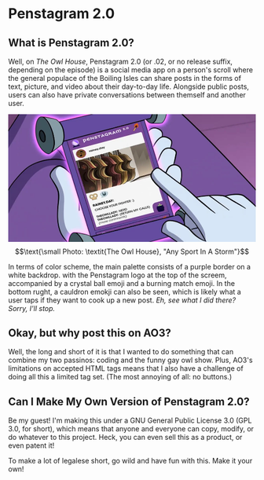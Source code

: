 # Penstagram 2.0
## What is Penstagram 2.0?
Well, on *The Owl House*, Penstagram 2.0 (or .02, or no release suffix, depending on the episode) is a social media app on a person's scroll where the general populace of the Boiling Isles can share posts in the forms of text, picture, and video about their day-to-day life. Alongside public posts, users can also have private conversations between themself and another user.

![Darius' Penstagram, showing a post made by Raine Whispers (@rainey.day).](Darius-Penstagram.png)
$$\text{\small Photo: \textit{The Owl House}, "Any Sport In A Storm"}$$

In terms of color scheme, the main palette consists of a purple border on a white backdrop. with the Penstagram logo at the top of the screem, accompanied by a crystal ball emoji and a burning match emoji. In the bottom rught, a cauldron emokji can also be seen, which is likely what a user taps if they want to cook up a new post. *Eh, see what I did there? Sorry, I'll stop.*

## Okay, but why post this on AO3?
Well, the long and short of it is that I wanted to do something that can combine my two passinos: coding and the funny gay owl show. Plus, AO3's limitations on accepted HTML tags means that I also have a challenge of doing all this a limited tag set. (The most annoying of all: no buttons.)

## Can I Make My Own Version of Penstagram 2.0?
Be my guest! I'm making this under a GNU General Public License 3.0 (GPL 3.0, for short), which means that anyone and everyone can copy, modify, or do whatever to this project. Heck, you can even sell this as a product, or even patent it!

To make a lot of legalese short, go wild and have fun with this. Make it your own!